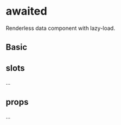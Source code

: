 # awaited

Renderless data component with lazy-load. 

## Basic

<Demo componentName="examples-awaited" />

## slots

...

## props

...